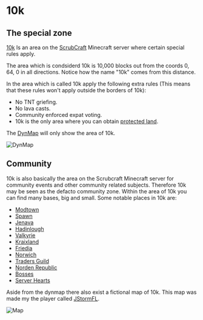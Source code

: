 # 10k

## The special zone

[10k](10k) Is an area on the [ScrubCraft](scrubcraft) Minecraft server where certain special rules apply.

The area which is condsiderd 10k is 10,000 blocks out from the coords 0, 64, 0 in all directions. Notice how the name "10k" comes from this distance.

In the area which is called 10k apply the following extra rules (This means that these rules won't apply outside the borders of 10k):

- No TNT griefing.
- No lava casts.
- Community enforced expat voting.
- 10k is the only area where you can obtain [protected land](protected).

The [DynMap](http://mcmap.techgarage.ca/) will only show the area of 10k.

![DynMap](assets/images/10k_12_3_2021.png)

## Community

10k is also basically the area on the Scrubcraft Minecraft server for community events and other community related subjects. Therefore 10k may be seen as the defacto community zone. Within the area of 10k you can find many bases, big and small. Some notable places in 10k are:

- [Modtown](modtown)
- [Spawn](spawn)
- [Jenava](jenava)
- [Hadinlough](hadinlough)
- [Valkyrie](valkyrie)
- [Kraixland](kraixland)
- [Friedia](friedia)
- [Norwich](norwich)
- [Traders Guild](traders_guild)
- [Norden Republic](norden)
- [Bosses](bosses)
- [Server Hearts](server_hearts)

Aside from the dynmap there also exist a fictional map of 10k. This map was made my the player called [JStormFL](jstormfl).

![Map]()
